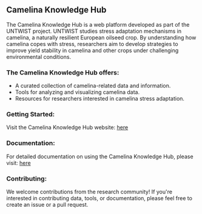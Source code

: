 ## Camelina Knowledge Hub
The Camelina Knowledge Hub is a web platform developed as part of the UNTWIST project.
UNTWIST studies stress adaptation mechanisms in camelina, a naturally resilient European oilseed crop. By understanding how camelina copes with stress, researchers aim to develop strategies to improve yield stability in camelina and other crops under challenging environmental conditions.

### The Camelina Knowledge Hub offers:
- A curated collection of camelina-related data and information.
- Tools for analyzing and visualizing camelina data.
- Resources for researchers interested in camelina stress adaptation.

### Getting Started:
Visit the Camelina Knowledge Hub website: [here](https://www.camelina-hub.org)

### Documentation:

For detailed documentation on using the Camelina Knowledge Hub, please visit: [here](https://ataulhaleem.github.io/camelina-hub-documentation)

### Contributing:

We welcome contributions from the research community! If you're interested in contributing data, tools, or documentation, please feel free to create an issue or a pull request.







